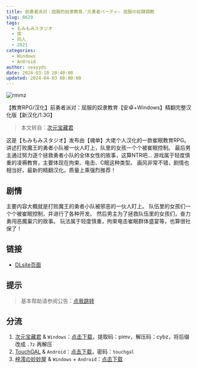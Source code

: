 ```yaml
---
title: 前勇者派对：屈服的奴隶教育／元勇者パーティ― 屈服の奴隷調教
slug: 8629
tags:
  - もみもみスタジオ
  - 拔
  - 同人
  - 2021
categories:
  - Windows
  - Android
author: seayyds
date: 2024-03-10 20:40:00
updated: 2024-04-03 00:00:00
---
```


![rmmz](https://static.30hb.cn/vndb/img/rmmz.webp)

【教育RPG/汉化】前勇者派对：屈服的奴隶教育【安卓+Windows】精翻完整汉化版【新汉化/1.3G】

> 本文转自：[次元宝藏君](https://cybzacg.xyz/index.php/2023/07/10/%e3%80%90%e6%95%99%e8%82%b2rpg-%e6%b1%89%e5%8c%96%e3%80%91%e5%89%8d%e5%8b%87%e8%80%85%e6%b4%be%e5%af%b9%ef%bc%9a%e5%b1%88%e6%9c%8d%e7%9a%84%e5%a5%b4%e9%9a%b6%e6%95%99%e8%82%b2%e3%80%90%e5%ae%89/)

<!--more-->

这是【もみもみスタジオ】发布由【魂单】大佬个人汉化的一款崔眠教育RPG。
讲述打败魔王的勇者小队被一伙人盯上，队里的女孩一个个被崔眠控制。
最后男主通过努力逐个拯救勇者小队的全体女性的故事，这算NTR吧…
游戏属于轻度慎重的凌褥教育，主要体现在拘束、电击、C眠这种类型。
画风非常不错，剧情也相当好，最新的精翻汉化，质量上乘强烈推荐！

## 剧情

主要内容大概就是打败魔王的勇者小队被邪恶的一伙人盯上。
队伍里的女孩们一个个被崔眠控制，并进行了各种开发。
然后男主为了拯救队伍里的女孩们，奋力勇闯恶魔巢穴的故事。
玩法属于轻度慎重，拘束电击崔眠群体盛宴等，也算很社保了！

## 链接

- [DLsite页面](https://www.dlsite.com/maniax/work/=/product_id/RJ343056.html)

## 提示

> 基本帮助请参阅公告：[点我跳转](/)

## 分流

1. [次元宝藏君](https://cybzacg.xyz/) & `Windows`：[点击下载](https://pan.baidu.com/s/1TfW6gr8qLI8yV01KNz65bg?pwd=pimv)，提取码：pimv，解压码：cybz，将后缀改成 `.7z` 再解压
2. [TouchGAL](https://www.touchgal.us/) & `Android`：[点击下载](https://pan.touchgal.net/s/gynqsL)，密码：`touchgal`
3. [梓澪の妙妙屋](https://zi0.cc/) & `Windows` + `Android`：[点击下载](https://zi0.cc/.%E3%80%90%E5%A4%8F%E9%A3%8E%E3%80%91/.%E3%80%90%E5%A4%8F%E9%A3%8E-2%E3%80%91/%E3%80%90%E5%82%AC%E7%9C%A0RPG%E6%B1%89%E5%8C%96%E8%B0%83%E6%95%99%E6%80%A7%E5%A5%B4%E3%80%91%E5%89%8D%E5%8B%87%E8%80%85%E6%B4%BE%E5%AF%B9%EF%BC%9A%E5%B1%88%E6%9C%8D%E7%9A%84%E5%A5%B4%E9%9A%B6%E6%95%99%E8%82%B2?from=search)

